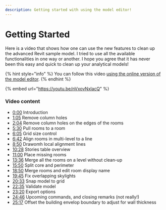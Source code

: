 ```yaml
---
description: Getting started with using the model editor!
---
```


# Getting Started

Here is a video that shows how one can use the new features to clean up the advanced Revit sample model. I tried to use all the available functionalities in one way or another. I hope you agree that it has never been this easy and quick to clean up your analytical models!

{% hint style="info" %}
You can follow this video [using the online version of the model editor](https://editor.pollination.cloud).
{% endhint %}

{% embed url="https://youtu.be/nVxovNxlacQ" %}

### Video content

* [0:00](https://www.youtube.com/watch?v=nVxovNxlacQ\&t=0s) Introduction
* [1:05](https://www.youtube.com/watch?v=nVxovNxlacQ\&t=65s) Remove column holes
* [2:04](https://www.youtube.com/watch?v=nVxovNxlacQ\&t=124s) Remove column holes on the edges of the rooms
* [5:30](https://www.youtube.com/watch?v=nVxovNxlacQ\&t=330s) Pull rooms to a room
* [6:05](https://www.youtube.com/watch?v=nVxovNxlacQ\&t=365s) Grid size control
* [6:42](https://www.youtube.com/watch?v=nVxovNxlacQ\&t=402s) Align rooms in multi-level to a line
* [8:50](https://www.youtube.com/watch?v=nVxovNxlacQ\&t=530s) Drawomh local alignment lines
* [10:28](https://www.youtube.com/watch?v=nVxovNxlacQ\&t=628s) Stories table overview
* [11:00](https://www.youtube.com/watch?v=nVxovNxlacQ\&t=660s) Place missing rooms
* [13:36](https://www.youtube.com/watch?v=nVxovNxlacQ\&t=816s) Merge all the rooms on a level without clean-up
* [15:50](https://www.youtube.com/watch?v=nVxovNxlacQ\&t=950s) Split core and perimeter
* [18:50](https://www.youtube.com/watch?v=nVxovNxlacQ\&t=1130s) Merge rooms and edit room display name
* [19:45](https://www.youtube.com/watch?v=nVxovNxlacQ\&t=1185s) Fix overlapping skylights
* [20:33](https://www.youtube.com/watch?v=nVxovNxlacQ\&t=1233s) Snap model to grid
* [22:35](https://www.youtube.com/watch?v=nVxovNxlacQ\&t=1355s) Validate model
* [23:20](https://www.youtube.com/watch?v=nVxovNxlacQ\&t=1400s) Export options
* [24:46](https://www.youtube.com/watch?v=nVxovNxlacQ\&t=1486s) Upcoming commands, and closing remarks (not really!)
* [25:17](https://www.youtube.com/watch?v=nVxovNxlacQ\&t=1517s) Offset the building envelop boundary to adjust for wall thickness
